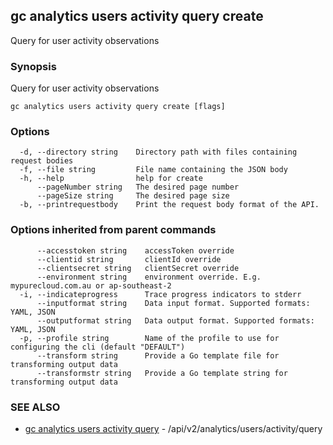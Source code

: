 ## gc analytics users activity query create

Query for user activity observations

### Synopsis

Query for user activity observations

```
gc analytics users activity query create [flags]
```

### Options

```
  -d, --directory string    Directory path with files containing request bodies
  -f, --file string         File name containing the JSON body
  -h, --help                help for create
      --pageNumber string   The desired page number
      --pageSize string     The desired page size
  -b, --printrequestbody    Print the request body format of the API.
```

### Options inherited from parent commands

```
      --accesstoken string    accessToken override
      --clientid string       clientId override
      --clientsecret string   clientSecret override
      --environment string    environment override. E.g. mypurecloud.com.au or ap-southeast-2
  -i, --indicateprogress      Trace progress indicators to stderr
      --inputformat string    Data input format. Supported formats: YAML, JSON
      --outputformat string   Data output format. Supported formats: YAML, JSON
  -p, --profile string        Name of the profile to use for configuring the cli (default "DEFAULT")
      --transform string      Provide a Go template file for transforming output data
      --transformstr string   Provide a Go template string for transforming output data
```

### SEE ALSO

* [gc analytics users activity query](gc_analytics_users_activity_query.html)	 - /api/v2/analytics/users/activity/query


